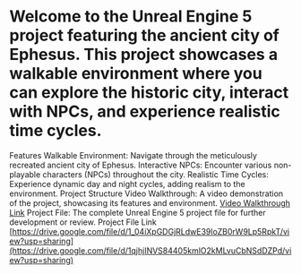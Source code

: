 # Welcome to the Unreal Engine 5 project featuring the ancient city of Ephesus. This project showcases a walkable environment where you can explore the historic city, interact with NPCs, and experience realistic time cycles.

Features
Walkable Environment: Navigate through the meticulously recreated ancient city of Ephesus.
Interactive NPCs: Encounter various non-playable characters (NPCs) throughout the city.
Realistic Time Cycles: Experience dynamic day and night cycles, adding realism to the environment.
Project Structure
Video Walkthrough: A video demonstration of the project, showcasing its features and environment.
[Video Walkthrough Link](https://drive.google.com/file/d/1_04iXpGDGjRLdwE39loZB0rW9Lp5RpkT/view?usp=sharing)
Project File: The complete Unreal Engine 5 project file for further development or review.
Project File Link
[https://drive.google.com/file/d/1_04iXpGDGjRLdwE39loZB0rW9Lp5RpkT/view?usp=sharing](https://drive.google.com/file/d/1qjhjINVS84405kmlO2kMLvuCbNSdDZPd/view?usp=sharing)
